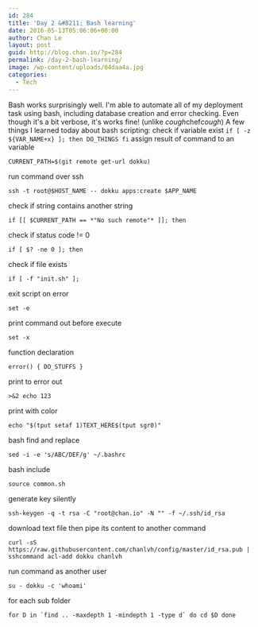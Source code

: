 ```yaml
---
id: 284
title: 'Day 2 &#8211; Bash learning'
date: 2016-05-13T05:06:06+00:00
author: Chan Le
layout: post
guid: http://blog.chan.io/?p=284
permalink: /day-2-bash-learning/
image: /wp-content/uploads/04daa4a.jpg
categories:
  - Tech
---
```

Bash works surprisingly well. I'm able to automate all of my deployment task using bash, including database creation and error checking. Even though it's a bit verbose, it's works fine! (unlike *cough*chef*cough*) A few things I learned today about bash scripting: check if variable exist `if [ -z ${VAR_NAME+x} ]; then DO_THINGS fi` assign result of command to an variable

`CURRENT_PATH=$(git remote get-url dokku)`

run command over ssh

`ssh -t root@$HOST_NAME -- dokku apps:create $APP_NAME`

check if string contains another string

`if [[ $CURRENT_PATH == *"No such remote"* ]]; then`

check if status code != 0

`if [ $? -ne 0 ]; then`

check if file exists

`if [ -f "init.sh" ];`

exit script on error

`set -e`

print command out before execute

`set -x`

function declaration

`error() { DO_STUFFS }`

print to error out

`>&2 echo 123`

print with color

`echo "$(tput setaf 1)TEXT_HERE$(tput sgr0)"`

bash find and replace

`sed -i -e 's/ABC/DEF/g' ~/.bashrc`

bash include

`source common.sh`

generate key silently

`ssh-keygen -q -t rsa -C "root@chan.io" -N "" -f ~/.ssh/id_rsa`

download text file then pipe its content to another command

`curl -sS https://raw.githubusercontent.com/chanlvh/config/master/id_rsa.pub | sshcommand acl-add dokku chanlvh`

run command as another user

`su - dokku -c 'whoami'`

for each sub folder

```for D in `find .. -maxdepth 1 -mindepth 1 -type d` do cd $D done```

